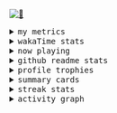 [![🐙](https://hits.seeyoufarm.com/api/count/incr/badge.svg?url=https%3A%2F%2Fgithub.com%2Fktnkk%2Fhit-counter&count_bg=%23070707&title_bg=%23070707&icon=&icon_color=%23E7E7E7&title=visitors&edge_flat=true)](https://hits.seeyoufarm.com)

<details>
  <summary> <samp>my metrics</samp></summary>
  
  <br>
  
 ![🐳](https://github.com/kkhys/kkhys/blob/main/github-metrics.svg)
  
  ***
</details>

<details>
  <summary> <samp>wakaTime stats</samp></summary>
  
  <br>
  
<!--START_SECTION:waka-->
![Code Time](http://img.shields.io/badge/Code%20Time-3%2C318%20hrs%2013%20mins-blue)

**🐱 My GitHub Data** 

> 📦 5.0 MB Used in GitHub's Storage 
 > 
> 🏆 1,243 Contributions in the Year 2024
 > 
> 💼 Opted to Hire
 > 
> 📜 9 Public Repositories 
 > 
> 🔑 23 Private Repositories 
 > 
**I'm an Early 🐤** 

```text
🌞 Morning                5961 commits        ████████░░░░░░░░░░░░░░░░░   31.29 % 
🌆 Daytime                4684 commits        ██████░░░░░░░░░░░░░░░░░░░   24.59 % 
🌃 Evening                6793 commits        █████████░░░░░░░░░░░░░░░░   35.66 % 
🌙 Night                  1612 commits        ██░░░░░░░░░░░░░░░░░░░░░░░   08.46 % 
```
📅 **I'm Most Productive on Tuesday** 

```text
Monday                   2864 commits        ████░░░░░░░░░░░░░░░░░░░░░   15.03 % 
Tuesday                  2962 commits        ████░░░░░░░░░░░░░░░░░░░░░   15.55 % 
Wednesday                2656 commits        ███░░░░░░░░░░░░░░░░░░░░░░   13.94 % 
Thursday                 2519 commits        ███░░░░░░░░░░░░░░░░░░░░░░   13.22 % 
Friday                   2746 commits        ████░░░░░░░░░░░░░░░░░░░░░   14.41 % 
Saturday                 2477 commits        ███░░░░░░░░░░░░░░░░░░░░░░   13.00 % 
Sunday                   2826 commits        ████░░░░░░░░░░░░░░░░░░░░░   14.83 % 
```


📊 **This Week I Spent My Time On** 

```text
🕑︎ Time Zone: Asia/Tokyo

💬 Programming Languages: 
Other                    42 hrs 45 mins      ████████████████░░░░░░░░░   63.26 % 
Java                     10 hrs 3 mins       ████░░░░░░░░░░░░░░░░░░░░░   14.88 % 
MDX                      6 hrs 44 mins       ██░░░░░░░░░░░░░░░░░░░░░░░   09.98 % 
TypeScript               6 hrs 12 mins       ██░░░░░░░░░░░░░░░░░░░░░░░   09.18 % 
Play 2 Routing           33 mins             ░░░░░░░░░░░░░░░░░░░░░░░░░   00.82 % 

🔥 Editors: 
Chrome                   42 hrs 48 mins      ████████████████░░░░░░░░░   63.33 % 
Intellijidea             17 hrs 12 mins      ██████░░░░░░░░░░░░░░░░░░░   25.46 % 
WebStorm                 7 hrs 32 mins       ███░░░░░░░░░░░░░░░░░░░░░░   11.15 % 
DataGrip                 2 mins              ░░░░░░░░░░░░░░░░░░░░░░░░░   00.06 % 

💻 Operating System: 
Mac                      67 hrs 35 mins      █████████████████████████   100.00 % 
```


 Last Updated on 2024/04/24 18:35:48 UTC
<!--END_SECTION:waka-->
  
  ***
</details>


<details>
  <summary> <samp>now playing</samp></summary>
  
  <br>
 
 [![🐟](https://spotify-github-profile.vercel.app/api/view?uid=31ryofms4dnv7mrohhepo4c4zgqu&cover_image=true&theme=default&show_offline=false&background_color=121212&bar_color=53b14f&bar_color_cover=false)](https://open.spotify.com/user/31ryofms4dnv7mrohhepo4c4zgqu)
  
  ***
</details>

<details>
  <summary> <samp>github readme stats</samp></summary>
  
  <br>
  
 <p align="left"> 
  <img alt="🐠" src="https://github-readme-stats.vercel.app/api?username=kkhys&count_private=true&show_icons=true&theme=dark&include_all_commits=true" />
  <img alt="🐟" src="https://github-readme-stats.vercel.app/api/top-langs/?username=kkhys&layout=compact&theme=dark&langs_count=10&hide=HTML,CSS,SCSS" />
</p>
  
  ***
</details>

<details>
  <summary> <samp>profile trophies</samp></summary>
  
  <br>
  
  [![🐬](https://github-profile-trophy.vercel.app/?username=kkhys&rank=SECRET,SSS,SS,S,AAA,AA,A&theme=darkhub&row=1&margin-w=10&no-bg=true)](https://github.com/ryo-ma/github-profile-trophy)
  
  ***
</details>

<details>
  <summary> <samp>summary cards</samp></summary>
  
  <br>
  
  ![🐋](https://github-profile-summary-cards.vercel.app/api/cards/profile-details?username=kkhys&theme=github_dark)
  ![🦑](https://github-profile-summary-cards.vercel.app/api/cards/repos-per-language?username=kkhys&theme=github_dark)
  ![🦭](https://github-profile-summary-cards.vercel.app/api/cards/most-commit-language?username=kkhys&theme=github_dark)
  ![🦀](https://github-profile-summary-cards.vercel.app/api/cards/stats?username=kkhys&theme=github_dark)
  ![🦈](https://github-profile-summary-cards.vercel.app/api/cards/productive-time?username=kkhys&theme=github_dark)
  
  ***
</details>

<details>
  <summary> <samp>streak stats</samp></summary>
  
  <br>
  
  [![🐠](http://github-readme-streak-stats.herokuapp.com?user=kkhys&theme=dark)](https://git.io/streak-stats)
  
  ***
</details>

<details>
  <summary> <samp>activity graph</samp></summary>
  
  <br>
  
  [![🐡](https://github-readme-activity-graph.vercel.app/graph?username=kkhys&theme=xcode)](https://github.com/ashutosh00710/github-readme-activity-graph)
  
  ***
</details>
